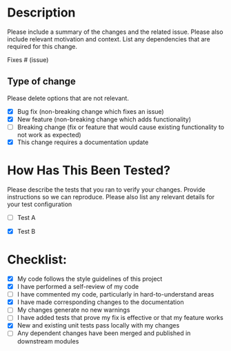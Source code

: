 # Description

Please include a summary of the changes and the related issue. Please also include relevant motivation and context. List any dependencies that are required for this change.

Fixes # (issue)

## Type of change

Please delete options that are not relevant.

- [x] Bug fix (non-breaking change which fixes an issue)
- [x] New feature (non-breaking change which adds functionality)
- [ ] Breaking change (fix or feature that would cause existing functionality to not work as expected)
- [x] This change requires a documentation update

# How Has This Been Tested?

Please describe the tests that you ran to verify your changes. Provide instructions so we can reproduce. Please also list any relevant details for your test configuration

- [ ] Test A
- [x] Test B


# Checklist:

- [x] My code follows the style guidelines of this project
- [x] I have performed a self-review of my code
- [ ] I have commented my code, particularly in hard-to-understand areas
- [x] I have made corresponding changes to the documentation
- [ ] My changes generate no new warnings
- [ ] I have added tests that prove my fix is effective or that my feature works
- [x] New and existing unit tests pass locally with my changes
- [ ] Any dependent changes have been merged and published in downstream modules
